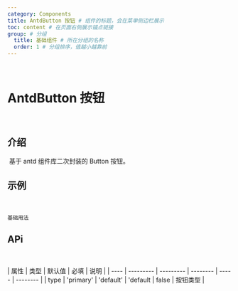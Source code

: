```yaml
---
category: Components
title: AntdButton 按钮 # 组件的标题，会在菜单侧边栏展示
toc: content # 在页面右侧展示锚点链接
group: # 分组
  title: 基础组件 # 所在分组的名称
  order: 1 # 分组排序，值越小越靠前
---
```


​

# AntdButton 按钮

​

## 介绍

​
基于 antd 组件库二次封装的 Button 按钮。
​

## 示例

​

<!-- 可以通过code加载示例代码，dumi会帮我们做解析 -->

<code src="./demo/base.tsx">基础用法</code>
​

## APi

​

<!-- 会生成api表格 -->

| 属性 | 类型      | 默认值    | 必填     | 说明  |
| ---- | --------- | --------- | -------- | ----- | -------- |
| type | 'primary' | 'default' | 'default | false | 按钮类型 |
